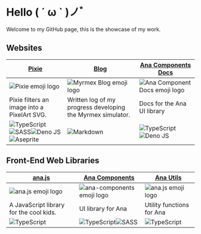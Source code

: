 # Hello ( ´ ω ` )ノﾞ
Welcome to my GitHub page, this is the showcase of my work.

## Websites
| [Pixie](https://github.com/CarcajadaArtificial/pixie) | [Blog](https://github.com/CarcajadaArtificial/myrmex-blog) | [Ana Components Docs](https://github.com/CarcajadaArtificial/ana-components-docs) |
|---|---|---|
| ![Pixie emoji logo](https://emojipedia-us.s3.dualstack.us-west-1.amazonaws.com/thumbs/240/apple/325/fairy_1f9da.png)  | ![Myrmex Blog emoji logo](https://emojipedia-us.s3.dualstack.us-west-1.amazonaws.com/thumbs/240/apple/325/notebook_1f4d3.png) | ![Ana Component Docs emoji logo](https://emojipedia-us.s3.dualstack.us-west-1.amazonaws.com/thumbs/240/apple/325/spiral-notepad_1f5d2-fe0f.png) |
| Pixie filters an image into a PixelArt SVG. | Written log of my progress developing the Myrmex simulator. | Docs for the Ana UI library |
| ![TypeScript](https://img.shields.io/badge/typescript-%23007ACC.svg?style=for-the-badge&logo=typescript&logoColor=white)![SASS](https://img.shields.io/badge/SASS-hotpink.svg?style=for-the-badge&logo=SASS&logoColor=white)![Deno JS](https://img.shields.io/badge/deno%20js-000000?style=for-the-badge&logo=deno&logoColor=white)![Aseprite](https://img.shields.io/badge/Aseprite-FFFFFF?style=for-the-badge&logo=Aseprite&logoColor=#7D929E) | ![Markdown](https://img.shields.io/badge/markdown-%23000000.svg?style=for-the-badge&logo=markdown&logoColor=white) | ![TypeScript](https://img.shields.io/badge/typescript-%23007ACC.svg?style=for-the-badge&logo=typescript&logoColor=white)![Deno JS](https://img.shields.io/badge/deno%20js-000000?style=for-the-badge&logo=deno&logoColor=white) |


## Front-End Web Libraries
| [ana.js](https://github.com/CarcajadaArtificial/ana.js) | [Ana Components](https://github.com/CarcajadaArtificial/ana-components) | [Ana Utils](https://github.com/CarcajadaArtificial/ana-utils) |
|---|---|---|
| ![ana.js emoji logo](https://emojipedia-us.s3.dualstack.us-west-1.amazonaws.com/thumbs/240/apple/325/a-button-blood-type_1f170-fe0f.png) | ![ana-components emoji logo](https://emojipedia-us.s3.dualstack.us-west-1.amazonaws.com/thumbs/240/apple/325/a-button-blood-type_1f170-fe0f.png)  | ![ana.js emoji logo](https://emojipedia-us.s3.dualstack.us-west-1.amazonaws.com/thumbs/240/apple/325/a-button-blood-type_1f170-fe0f.png) |
| A JavaScript library for the cool kids. | UI library for Ana | Utility functions for Ana |
| ![TypeScript](https://img.shields.io/badge/typescript-%23007ACC.svg?style=for-the-badge&logo=typescript&logoColor=white) | ![TypeScript](https://img.shields.io/badge/typescript-%23007ACC.svg?style=for-the-badge&logo=typescript&logoColor=white)![SASS](https://img.shields.io/badge/SASS-hotpink.svg?style=for-the-badge&logo=SASS&logoColor=white) | ![TypeScript](https://img.shields.io/badge/typescript-%23007ACC.svg?style=for-the-badge&logo=typescript&logoColor=white) |




